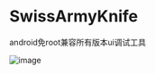 # SwissArmyKnife
android免root兼容所有版本ui调试工具



![image](https://github.com/android-notes/SwissArmyKnife/tree/master/img/设置界面1.jpg)
